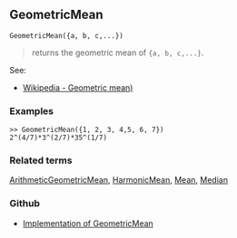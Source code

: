## GeometricMean

```
GeometricMean({a, b, c,...})
```

> returns the geometric mean of `{a, b, c,...}`. 
   

See:
* [Wikipedia - Geometric mean)](https://en.wikipedia.org/wiki/Geometric_mean)


### Examples

```
>> GeometricMean({1, 2, 3, 4,5, 6, 7})
2^(4/7)*3^(2/7)*35^(1/7)
```

### Related terms 
[ArithmeticGeometricMean](ArithmeticGeometricMean.md), [HarmonicMean](HarmonicMean.md), [Mean](Mean.md), [Median](Median.md)

### Github

* [Implementation of GeometricMean](https://github.com/axkr/symja_android_library/blob/master/symja_android_library/matheclipse-core/src/main/java/org/matheclipse/core/builtin/StatisticsFunctions.java#L2444) 
